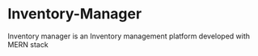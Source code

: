 # Inventory-Manager
Inventory manager is an Inventory management platform developed with MERN stack
